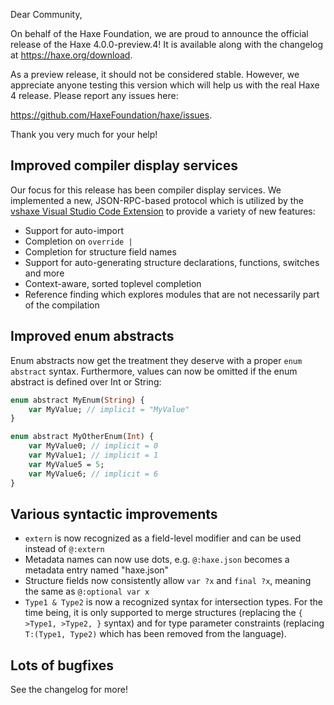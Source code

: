 Dear Community,

On behalf of the Haxe Foundation, we are proud to announce the official release of the Haxe 4.0.0-preview.4! It is available along with the changelog at https://haxe.org/download.

As a preview release, it should not be considered stable. However, we appreciate anyone testing this version which will help us with the real Haxe 4 release. Please report any issues here:

https://github.com/HaxeFoundation/haxe/issues.

Thank you very much for your help!

## Improved compiler display services

Our focus for this release has been compiler display services. We implemented a new, JSON-RPC-based protocol which is utilized by the [vshaxe Visual Studio Code Extension](https://marketplace.visualstudio.com/items?itemName=nadako.vshaxe) to provide a variety of new features:

* Support for auto-import
* Completion on `override |`
* Completion for structure field names
* Support for auto-generating structure declarations, functions, switches and more
* Context-aware, sorted toplevel completion
* Reference finding which explores modules that are not necessarily part of the compilation

## Improved enum abstracts

Enum abstracts now get the treatment they deserve with a proper `enum abstract` syntax. Furthermore, values can now be omitted if the enum abstract is defined over Int or String:

```haxe
enum abstract MyEnum(String) {
	var MyValue; // implicit = "MyValue"
}

enum abstract MyOtherEnum(Int) {
	var MyValue0; // implicit = 0
	var MyValue1; // implicit = 1
	var MyValue5 = 5;
	var MyValue6; // implicit = 6
}
```

## Various syntactic improvements

* `extern` is now recognized as a field-level modifier and can be used instead of `@:extern`
* Metadata names can now use dots, e.g. `@:haxe.json` becomes a metadata entry named "haxe.json"
* Structure fields now consistently allow `var ?x` and `final ?x`, meaning the same as `@:optional var x`
* `Type1 & Type2` is now a recognized syntax for intersection types. For the time being, it is only supported to merge structures (replacing the `{ >Type1, >Type2, }` syntax) and for type parameter constraints (replacing `T:(Type1, Type2)` which has been removed from the language).

## Lots of bugfixes

See the changelog for more!